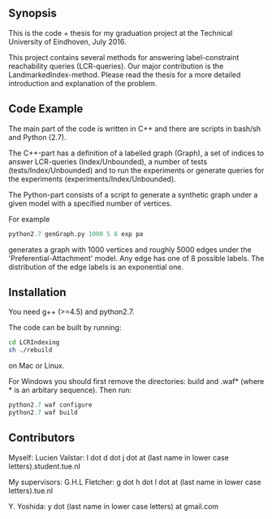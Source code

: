 ## Synopsis

This is the code + thesis for my graduation project at the Technical University of Eindhoven, July 2016.

This project contains several methods for answering label-constraint reachability queries (LCR-queries). Our major contribution is the LandmarkedIndex-method. Please read the thesis for a more detailed introduction and explanation of the problem.

## Code Example

The main part of the code is written in C++ and there are scripts in bash/sh and Python (2.7).

The C++-part has a definition of a labelled graph (Graph), a set of indices to answer LCR-queries (Index/Unbounded), a number of tests (tests/Index/Unbounded) and to run the experiments or generate queries for the experiments (experiments/Index/Unbounded).

The Python-part consists of a script to generate a synthetic graph under a given model with a specified number of vertices.

For example

```python
python2.7 genGraph.py 1000 5 8 exp pa
```

generates a graph with 1000 vertices and roughly 5000 edges under the 'Preferential-Attachment' model. Any edge has one of 8 possible labels. The distribution of the edge labels is an exponential one.

## Installation

You need g++ (>=4.5) and python2.7.

The code can be built by running:

```sh
cd LCRIndexing
sh ./rebuild
```

on Mac or Linux. 

For Windows you should first remove the directories: build and .waf* (where * is an arbitary sequence). Then run:

```python
python2.7 waf configure
python2.7 waf build
```

## Contributors

Myself: 
Lucien Valstar: l dot d dot j dot at (last name in lower case letters).student.tue.nl

My supervisors:
G.H.L Fletcher: g dot h dot l dot at (last name in lower case letters).tue.nl

Y. Yoshida: y dot (last name in lower case letters) at gmail.com


